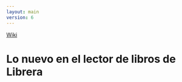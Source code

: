 ```yaml
---
layout: main
version: 6
---
```

[Wiki](/wiki/es)

# Lo nuevo en el lector de libros de Librera



    
